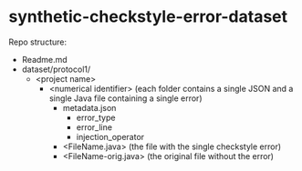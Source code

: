 # synthetic-checkstyle-error-dataset

Repo structure:

* Readme.md
* dataset/protocol1/
  * &lt;project name>
    * &lt;numerical identifier> (each folder contains a single JSON and a single Java file containing a single error)
      * metadata.json
        * error_type
        * error_line
        * injection_operator
      * &lt;FileName.java> (the file with the single checkstyle error)
      * &lt;FileName-orig.java> (the original file without the error)
